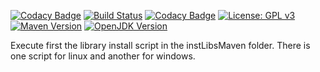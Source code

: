 [![Codacy Badge](https://api.codacy.com/project/badge/Grade/b73286246dcc4aff8c11fe61718bc4e4)](https://app.codacy.com/app/Melkoroth/phatsim?utm_source=github.com&utm_medium=referral&utm_content=Melkoroth/phatsim&utm_campaign=Badge_Grade_Dashboard)
[![Build Status](https://travis-ci.com/Melkoroth/phatsim.svg?branch=master)](https://travis-ci.com/Melkoroth/phatsim)
[![Codacy Badge](https://api.codacy.com/project/badge/Grade/a85d9d9f7e2e458cb8b4ea9edf734994)](https://www.codacy.com/app/Melkoroth/phatsim?utm_source=github.com&amp;utm_medium=referral&amp;utm_content=Melkoroth/phatsim&amp;utm_campaign=Badge_Grade)
[![License: GPL v3](https://img.shields.io/badge/License-GPL%20v3-blue.svg)](https://www.gnu.org/licenses/gpl-3.0)
[![Maven Version](https://img.shields.io/badge/maven-v3.1.1-yellow.svg)](https://maven.apache.org/)
[![OpenJDK Version](https://img.shields.io/badge/openjdk-v1.8-yellow.svg)](https://openjdk.java.net/)

Execute first the library install script in the instLibsMaven folder. There is one script for linux and another for windows.

